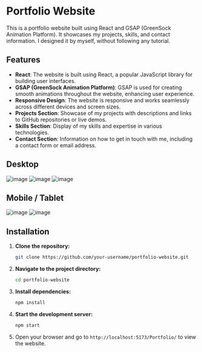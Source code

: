 # Portfolio Website
This is a portfolio website built using React and GSAP (GreenSock Animation Platform). It showcases my projects, skills, and contact information. I designed it by myself, without following any tutorial.

## Features
- **React**: The website is built using React, a popular JavaScript library for building user interfaces.
- **GSAP (GreenSock Animation Platform)**: GSAP is used for creating smooth animations throughout the website, enhancing user experience.
- **Responsive Design**: The website is responsive and works seamlessly across different devices and screen sizes.
- **Projects Section**: Showcase of my projects with descriptions and links to GitHub repositories or live demos.
- **Skills Section**: Display of my skills and expertise in various technologies.
- **Contact Section**: Information on how to get in touch with me, including a contact form or email address.

## Desktop
![image](https://github.com/koslinj/Portfolio/assets/97230028/6bcee9f2-b680-4336-97a9-b420f045157a)
![image](https://github.com/koslinj/Portfolio/assets/97230028/947be8fd-c52b-4b7f-9ff8-75142266a47f)
![image](https://github.com/koslinj/Portfolio/assets/97230028/5acffb9e-4113-4659-97f3-5a8f7f4fe7ad)

## Mobile / Tablet
![image](https://github.com/koslinj/Portfolio/assets/97230028/13c0d881-9544-4ff6-bd94-75d8bc8e448b)
![image](https://github.com/koslinj/Portfolio/assets/97230028/3c67fe01-ed06-4163-89ce-04f48c9bbed0)

## Installation
1. **Clone the repository:**
   ```bash
   git clone https://github.com/your-username/portfolio-website.git
   ```
2. **Navigate to the project directory:**
   ```bash
   cd portfolio-website
   ```
3. **Install dependencies:**
   ```bash
   npm install
   ```
4. **Start the development server:**

   ```bash
   npm start
   ```
5. Open your browser and go to `http://localhost:5173/Portfolio/` to view the website.
